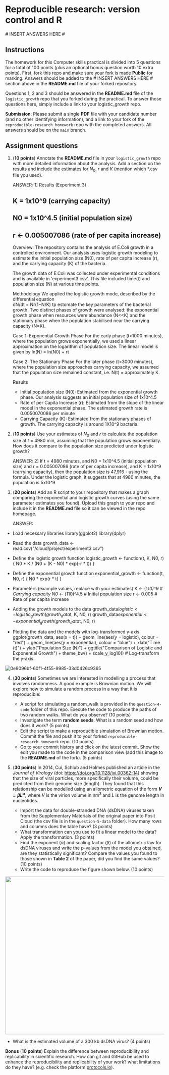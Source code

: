 # Reproducible research: version control and R

\# INSERT ANSWERS HERE #

## Instructions

The homework for this Computer skills practical is divided into 5 questions for a total of 100 points (plus an optional bonus question worth 10 extra points). First, fork this repo and make sure your fork is made **Public** for marking. Answers should be added to the # INSERT ANSWERS HERE # section above in the **README.md** file of your forked repository.

Questions 1, 2 and 3 should be answered in the **README.md** file of the `logistic_growth` repo that you forked during the practical. To answer those questions here, simply include a link to your logistic_growth repo.

**Submission**: Please submit a single **PDF** file with your candidate number (and no other identifying information), and a link to your fork of the `reproducible-research_homework` repo with the completed answers. All answers should be on the `main` branch.

## Assignment questions 

1) (**10 points**) Annotate the **README.md** file in your `logistic_growth` repo with more detailed information about the analysis. Add a section on the results and include the estimates for $N_0$, $r$ and $K$ (mention which *.csv file you used).

   ANSWER: 1] Results (Experiment 3) 
   
   ## K = 1x10^9 (carrying capacity)
   ## N0 = 1x10^4.5 (initial population size)
   ## r <- 0.005007086 (rate of per capita increase)
   
   Overview:
   The repository contains the analysis of E.Coli growth in a controlled environment.
   Our analysis uses logistic growth modeling to estimate the initial population size (N0),
   rate of per capita increase (r), and the carrying capacity (K) of the bacteria.
   
   The growth data of E.Coli was collected under experimental conditions and is available
   in 'experiment3.csv'. This file included time(t) and population size (N) at various time
   points.
   
   Methodology
   We applied the logistic growth mode, described by the differential equation  
   dN/dt = Nr(1−N/K) tp estomate the key parameters of the bacterial growth. Two
   distinct phases of growth were analysed: the exponential growth phase when resources
   were abundance (N<<K) and the stationary phase when the population stabilised near 
   the carrying capacity (N=K).
   
   Case 1: Exponential Growth Phase
   For the early phase (t<1000 minutes), where the population grows exponentially, we 
   used a linear approximation on the logarithm of population size. The linear model is 
   given by ln(N) = ln(N0) + rt
   
   Case 2: The Stationary Phase
   For the later phase (t>3000 minutes), where the population size approaches carrying 
   capacity, we assumed that the population size remained constant, i.e. N(t) = 
   approximately K.
   
   Results
   - Initial population size (N0): Estimated from the exponential growth phase. Our analysis
   suggests an initial population size of 1x10^4.5
   - Rate of per Capita Increase (r): Estimated from the slope of the linear model in
   the exponential phase. The estimated growth rate is 0.0050070086 per minute
   - Carrying Capacity (K): Estimated from the stationary phases of growth. The
   carrying capacity is around 1X10^9 bacteria.
      
2) (**10 points**) Use your estimates of $N_0$ and $r$ to calculate the population size at $t$ = 4980 min, assuming that the population grows exponentially. How does it compare to the population size predicted under logistic growth?

   ANSWER: 2] If t = 4980 minutes, and N0 = 1x10^4.5 (initial population size) and
   r = 0.005007086 (rate of per capita increase), and K = 1x10^9 (carrying capacity),
   then the population size is 47,916 - using the formula. Under the logistic graph, it suggests that at
   4980 minutes, the population is 5x10^9


3) (**20 points**) Add an R script to your repository that makes a graph comparing the exponential and logistic growth curves (using the same parameter estimates you found). Upload this graph to your repo and include it in the **README.md** file so it can be viewed in the repo homepage.

   ANSWER:
- Load necessary libraries
library(ggplot2)
library(dplyr)

- Read the data
growth_data <- read.csv("/cloud/project/experiment3.csv")

- Define the logistic growth function
logistic_growth <- function(t, K, N0, r) {
  N0 * K / (N0 + (K - N0) * exp(-r * t))
}

- Define the exponential growth function
exponential_growth <- function(t, N0, r) {
  N0 * exp(r * t)
}

- Parameters (example values, replace with your estimates)
K <- (1*10)^9  # Carrying capacity
N0 <- (1*10)^4.5  # Initial population size
r <- 0.005  # Rate of per capita increase

- Adding the growth models to the data
growth_data$logistic <- logistic_growth(growth_data$t, K, N0, r)
growth_data$exponential <- exponential_growth(growth_data$t, N0, r)

- Plotting the data and the models with log-transformed y-axis
ggplot(growth_data, aes(x = t)) +
  geom_line(aes(y = logistic), colour = "red") +
  geom_line(aes(y = exponential), colour = "blue") +
  xlab("Time (t)") +
  ylab("Population Size (N)") +
  ggtitle("Comparison of Logistic and Exponential Growth") +
  theme_bw() +
  scale_y_log10()  # Log-transform the y-axis

![0e9096bf-60f1-4f55-9985-33d0426c9365](https://github.com/anonymous-user31/reproducible-research_homework/assets/150164357/6c9368e8-5ef4-4630-86c5-4c6923ee6b89)

   
4) (**30 points**) Sometimes we are interested in modelling a process that involves randomness. A good example is Brownian motion. We will explore how to simulate a random process in a way that it is reproducible:

   - A script for simulating a random_walk is provided in the `question-4-code` folder of this repo. Execute the code to produce the paths of two random walks. What do you observe? (10 points)
   - Investigate the term **random seeds**. What is a random seed and how does it work? (5 points)
   - Edit the script to make a reproducible simulation of Brownian motion. Commit the file and push it to your forked `reproducible-research_homework` repo. (10 points)
   - Go to your commit history and click on the latest commit. Show the edit you made to the code in the comparison view (add this image to the **README.md** of the fork). (5 points)
  

  

6) (**30 points**) In 2014, Cui, Schlub and Holmes published an article in the *Journal of Virology* (doi: https://doi.org/10.1128/jvi.00362-14) showing that the size of viral particles, more specifically their volume, could be predicted from their genome size (length). They found that this relationship can be modelled using an allometric equation of the form **$`V = \beta L^{\alpha}`$**, where $`V`$ is the virion volume in nm<sup>3</sup> and $`L`$ is the genome length in nucleotides.

   - Import the data for double-stranded DNA (dsDNA) viruses taken from the Supplementary Materials of the original paper into Posit Cloud (the csv file is in the `question-5-data` folder). How many rows and columns does the table have? (3 points)
   - What transformation can you use to fit a linear model to the data? Apply the transformation. (3 points)
   - Find the exponent ($\alpha$) and scaling factor ($\beta$) of the allometric law for dsDNA viruses and write the p-values from the model you obtained, are they statistically significant? Compare the values you found to those shown in **Table 2** of the paper, did you find the same values? (10 points)
   - Write the code to reproduce the figure shown below. (10 points)

  <p align="center">
     <img src="https://github.com/josegabrielnb/reproducible-research_homework/blob/main/question-5-data/allometric_scaling.png" width="600" height="500">
  </p>

  - What is the estimated volume of a 300 kb dsDNA virus? (4 points)

**Bonus** (**10 points**) Explain the difference between reproducibility and replicability in scientific research. How can git and GitHub be used to enhance the reproducibility and replicability of your work? what limitations do they have? (e.g. check the platform [protocols.io](https://www.protocols.io/)).
